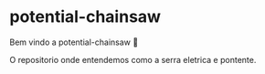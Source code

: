 # potential-chainsaw

Bem vindo a potential-chainsaw :tada:

O repositorio onde entendemos como a serra eletrica e pontente.
 